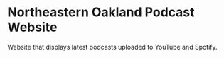 # Northeastern Oakland Podcast Website

Website that displays latest podcasts uploaded to YouTube and Spotify.